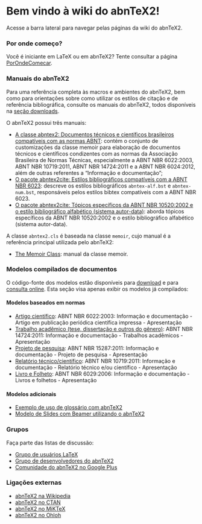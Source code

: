 # Bem vindo à wiki do abnTeX2! #

Acesse a barra lateral para navegar pelas páginas da wiki do abnTeX2.

### Por onde começo? ###

Você é iniciante em LaTeX ou em abnTeX2? Tente consultar a página [PorOndeComecar](PorOndeComecar.md).

### Manuais do abnTeX2 ###

Para uma referência completa às macros e ambientes do abnTeX2, bem como para orientações sobre como utilizar os estilos de citação e de referência bibliográfica, consulte os manuais do abnTeX2, todos disponíveis na [seção downloads](https://code.google.com/p/abntex2/wiki/Download?tm=2).

O abnTeX2 possui três manuais:

  * [A classe abntex2: Documentos técnicos e científicos brasileiros compatíveis com as normas ABNT](http://mirrors.ctan.org/macros/latex/contrib/abntex2/doc/abntex2.pdf): contém o conjunto de customizações da classe memoir para elaboração de documentos técnicos e científicos condizentes com as normas da Associação Brasileira de Normas Técnicas, especialmente a ABNT NBR 6022:2003, ABNT NBR 10719:2011, ABNT NBR 14724:2011 e a ABNT NBR 6024:2012, além de outras referentes a “Informação e documentação”;
  * [O pacote abntex2cite: Estilos bibliográficos compatíveis com a ABNT NBR 6023](http://mirrors.ctan.org/macros/latex/contrib/abntex2/doc/abntex2cite.pdf): descreve os estilos bibliográficos `abntex-alf.bst` e `abntex-num.bst`, responsáveis pelos estilos bibtex compatíveis com a ABNT NBR 6023.
  * [O pacote abntex2cite: Tópicos específicos da ABNT NBR 10520:2002 e o estilo bibliográfico alfabético (sistema autor-data)](http://mirrors.ctan.org/macros/latex/contrib/abntex2/doc/abntex2cite-alf.pdf): aborda tópicos específicos da ABNT NBR 10520:2002 e o estilo bibliográfico alfabético (sistema autor-data).

A classe `abntex2.cls` é baseada na classe `memoir`, cujo manual é a referência principal utilizada pelo abnTeX2:

  * [The Memoir Class](http://mirrors.ctan.org/macros/latex/contrib/memoir/memman.pdf): manual da classe memoir.

### Modelos compilados de documentos ###

O código-fonte dos modelos estão disponíveis para [download](https://code.google.com/p/abntex2/wiki/Download?tm=2) e para [consulta online](https://code.google.com/p/abntex2/source/browse/). Esta seção visa apenas exibir os modelos já compilados:

#### Modelos baseados em normas ####

  * [Artigo científico](http://mirrors.ctan.org/macros/latex/contrib/abntex2/doc/examples/abntex2-modelo-artigo.pdf): ABNT NBR 6022:2003: Informação e documentação - Artigo em publicação periódica científica impressa - Apresentação
  * [Trabalho acadêmico (tese, dissertação e outros do gênero)](http://mirrors.ctan.org/macros/latex/contrib/abntex2/doc/examples/abntex2-modelo-trabalho-academico.pdf): ABNT NBR 14724:2011: Informação e documentação - Trabalhos acadêmicos - Apresentação
  * [Projeto de pesquisa](http://mirrors.ctan.org/macros/latex/contrib/abntex2/doc/examples/abntex2-modelo-projeto-pesquisa.pdf): ABNT NBR 15287:2011: Informação e documentação - Projeto de pesquisa - Apresentação
  * [Relatório técnico/científico](http://mirrors.ctan.org/macros/latex/contrib/abntex2/doc/examples/abntex2-modelo-relatorio-tecnico.pdf): ABNT NBR 10719:2011: Informação e documentação - Relatório técnico e/ou científico - Apresentação
  * [Livro e Folheto](http://mirrors.ctan.org/macros/latex/contrib/abntex2/doc/examples/abntex2-modelo-livro.pdf): ABNT NBR 6029:2006: Informação e documentação - Livros e folhetos - Apresentação

#### Modelos adicionais ####

  * [Exemplo de uso de glossário com abnTeX2](http://mirrors.ctan.org/macros/latex/contrib/abntex2/doc/examples/abntex2-modelo-glossarios.pdf)
  * [Modelo de Slides com Beamer utilizando o abnTeX2](http://mirrors.ctan.org/macros/latex/contrib/abntex2/doc/examples/abntex2-modelo-slides.pdf)

### Grupos ###

Faça parte das listas de discussão:

  * [Grupo de usuários LaTeX](http://groups.google.com/group/latex-br)
  * [Grupo de desenvolvedores do abnTeX2](http://groups.google.com/group/abntex2)
  * [Comunidade do abnTeX2 no Google Plus](https://plus.google.com/u/0/communities/105202176004387477100)

### Ligações externas ###

  * [abnTeX2 na Wikipedia](http://pt.wikipedia.org/wiki/AbnTeX2)
  * [abnTeX2 no CTAN](http://www.ctan.org/pkg/abntex2)
  * [abnTeX2 no MiKTeX](http://www.miktex.org/packages/abntex2)
  * [abnTeX2 no Ohloh](https://www.ohloh.net/p/abntex2/)